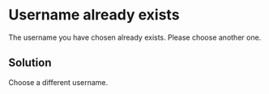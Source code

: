 # Username already exists

The username you have chosen already exists. Please choose another one.

## Solution

Choose a different username.